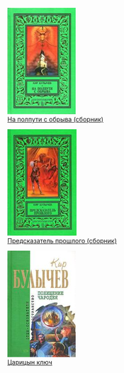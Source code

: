 ![](На%20полпути%20с%20обрыва%20(сборник).jpg)  
[На полпути с обрыва (сборник)](На%20полпути%20с%20обрыва%20(сборник).md)

![](Предсказатель%20прошлого%20(сборник).jpg)  
[Предсказатель прошлого (сборник)](Предсказатель%20прошлого%20(сборник).md)

![](Царицын%20ключ.jpg)  
[Царицын ключ](Царицын%20ключ.md)
